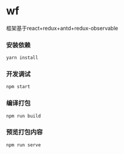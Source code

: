# wf
 框架基于react+redux+antd+redux-observable

### 安装依赖
```bash
yarn install
```
### 开发调试
```bash
npm start
```
### 编译打包
```bash
npm run build
```
### 预览打包内容
```bash
npm run serve
```